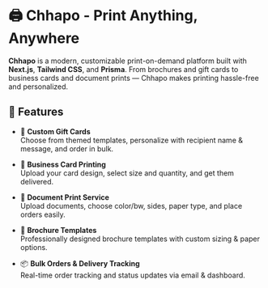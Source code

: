 # 🖨️ Chhapo - Print Anything, Anywhere

**Chhapo** is a modern, customizable print-on-demand platform built with **Next.js**, **Tailwind CSS**, and **Prisma**. From brochures and gift cards to business cards and document prints — Chhapo makes printing hassle-free and personalized.

## 🚀 Features

- 🎁 **Custom Gift Cards**  
  Choose from themed templates, personalize with recipient name & message, and order in bulk.

- 🪪 **Business Card Printing**  
  Upload your card design, select size and quantity, and get them delivered.

- 📄 **Document Print Service**  
  Upload documents, choose color/bw, sides, paper type, and place orders easily.

- 📢 **Brochure Templates**  
  Professionally designed brochure templates with custom sizing & paper options.

- 📦 **Bulk Orders & Delivery Tracking**  
  Real-time order tracking and status updates via email & dashboard.
